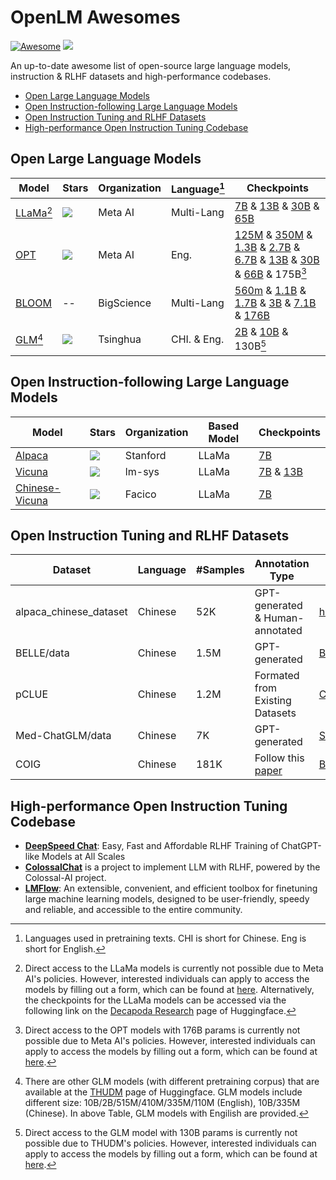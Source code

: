 # OpenLM Awesomes

[![Awesome](https://cdn.rawgit.com/sindresorhus/awesome/d7305f38d29fed78fa85652e3a63e154dd8e8829/media/badge.svg)](https://github.com/sindresorhus/awesome) ![](https://img.shields.io/badge/Last%20Update-Apr%2018,%202023-blue.svg)


An up-to-date awesome list of open-source large language models, instruction & RLHF datasets and high-performance codebases.

 - [Open Large Language Models](#Open-Large-Language-Models)
 - [Open Instruction-following Large Language Models](#Open-Instruction-following-Large-Language-Models)
 - [Open Instruction Tuning and RLHF Datasets](#Open-Instruction-Tuning-and-RLHF-Datasets)
 - [High-performance Open Instruction Tuning Codebase](#High-performance-Open-Instruction-Tuning-Codebase)


## Open Large Language Models

| Model | Stars | Organization | Language[^1] | Checkpoints |
| --- | --- | --- | --- | --- |
| [LLaMa](https://github.com/facebookresearch/llama)[^2] | ![](https://img.shields.io/github/stars/facebookresearch/llama.svg) | Meta AI | Multi-Lang | [7B](https://huggingface.co/decapoda-research/llama-7b-hf) & [13B](https://huggingface.co/decapoda-research/llama-13b-hf) & [30B](https://huggingface.co/decapoda-research/llama-30b-hf) & [65B](https://huggingface.co/decapoda-research/llama-65b-hf) |
| [OPT](https://github.com/facebookresearch/metaseq) | ![](https://img.shields.io/github/stars/facebookresearch/metaseq.svg) | Meta AI | Eng. |  [125M](https://huggingface.co/facebook/opt-125m) & [350M](https://huggingface.co/facebook/opt-350m) & [1.3B](https://huggingface.co/facebook/opt-1.3b) & [2.7B](https://huggingface.co/facebook/opt-2.7b) & [6.7B](https://huggingface.co/facebook/opt-6.7b) & [13B](https://huggingface.co/facebook/opt-13b) & [30B](https://huggingface.co/facebook/opt-30b) & [66B](https://huggingface.co/facebook/opt-66b) & 175B[^3] |
| [BLOOM](https://huggingface.co/bigscience/bloom) | -- | BigScience | Multi-Lang | [560m](https://huggingface.co/bigscience/bloom-560m) & [1.1B](https://huggingface.co/bigscience/bloom-1b1) & [1.7B](https://huggingface.co/bigscience/bloom-1b7) & [3B](https://huggingface.co/bigscience/bloom-3b) & [7.1B](https://huggingface.co/bigscience/bloom-7b1) & [176B](https://huggingface.co/bigscience/bloom) |
| [GLM](https://github.com/THUDM/GLM-130B)[^4] | ![](https://img.shields.io/github/stars/THUDM/GLM-130B.svg) | Tsinghua | CHI. & Eng. | [2B](https://huggingface.co/THUDM/glm-2b) & [10B](https://huggingface.co/THUDM/glm-10b) & 130B[^5] |


[^1]: Languages used in pretraining texts. CHI is short for Chinese. Eng is short for English.

[^2]: Direct access to the LLaMa models is currently not possible due to Meta AI's policies. However, interested individuals can apply to access the models by filling out a form, which can be found at [here](https://github.com/facebookresearch/llama). Alternatively, the checkpoints for the LLaMa models can be accessed via the following link on the [Decapoda Research](https://huggingface.co/decapoda-research) page of Huggingface.

[^3]: Direct access to the OPT models with 176B params is currently not possible due to Meta AI's policies. However, interested individuals can apply to access the models by filling out a form, which can be found at [here](https://github.com/facebookresearch/metaseq/tree/main/projects/OPT).

[^4]: There are other GLM models (with different pretraining corpus) that are available at the [THUDM](https://huggingface.co/models?other=glm,thudm) page of Huggingface. GLM models include different size: 10B/2B/515M/410M/335M/110M (English), 10B/335M (Chinese). In above Table, GLM models with Engilish are provided.

[^5]: Direct access to the GLM model with 130B params is currently not possible due to THUDM's policies. However, interested individuals can apply to access the models by filling out a form, which can be found at [here](https://github.com/THUDM/GLM-130B).

## Open Instruction-following Large Language Models

| Model | Stars | Organization | Based Model | Checkpoints |
| --- | --- | --- | --- | --- |
| [Alpaca](https://github.com/tatsu-lab/stanford_alpaca) | ![](https://img.shields.io/github/stars/tatsu-lab/stanford_alpaca.svg) | Stanford | LLaMa | [7B](https://huggingface.co/tatsu-lab/alpaca-7b-wdiff) |
| [Vicuna](https://vicuna.lmsys.org/) | ![](https://img.shields.io/github/stars/lm-sys/FastChat.svg) | lm-sys | LLaMa | [7B](https://huggingface.co/lmsys) & [13B](https://huggingface.co/lmsys) |
| [Chinese-Vicuna](https://github.com/Facico/Chinese-Vicuna) | ![](https://img.shields.io/github/stars/Facico/Chinese-Vicuna.svg) | Facico | LLaMa | [7B](https://huggingface.co/Facico/Chinese-Vicuna-lora-7b-3epoch-belle-and-guanaco) |


## Open Instruction Tuning and RLHF Datasets

| Dataset | Language | #Samples |Annotation Type | Online Link |
| -- | --- | --- | --- | --- |
| alpaca_chinese_dataset | Chinese | 52K | GPT-generated & Human-annotated | [hikariming/alpaca_chinese_dataset](https://github.com/hikariming/alpaca_chinese_dataset) |
| BELLE/data | Chinese | 1.5M | GPT-generated | [BELLE/data/1.5M](https://github.com/LianjiaTech/BELLE/tree/main/data/1.5M) |
| pCLUE | Chinese | 1.2M | Formated from Existing Datasets | [CLUEbenchmark/pCLUE](https://github.com/CLUEbenchmark/pCLUE) |
| Med-ChatGLM/data | Chinese | 7K | GPT-generated | [SCIR-HI/Med-ChatGLM](https://github.com/SCIR-HI/Med-ChatGLM) |
| COIG | Chinese | 181K | Follow this [paper](https://arxiv.org/abs/2304.07987) | [BAAI/COIG](https://huggingface.co/datasets/BAAI/COIG) |


## High-performance Open Instruction Tuning Codebase

 - [**DeepSpeed Chat**](https://github.com/microsoft/DeepSpeed/tree/master/blogs/deepspeed-chat): Easy, Fast and Affordable RLHF Training of ChatGPT-like Models at All Scales
 - [**ColossalChat**](https://github.com/hpcaitech/ColossalAI/tree/main/applications/Chat) is a project to implement LLM with RLHF, powered by the Colossal-AI project.
 - [**LMFlow**](https://github.com/OptimalScale/LMFlow): An extensible, convenient, and efficient toolbox for finetuning large machine learning models, designed to be user-friendly, speedy and reliable, and accessible to the entire community.